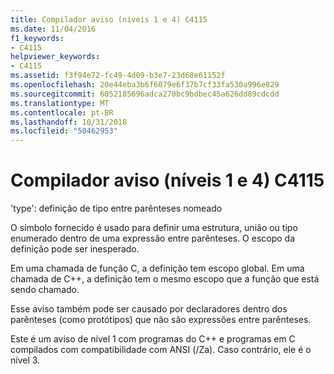 ```yaml
---
title: Compilador aviso (níveis 1 e 4) C4115
ms.date: 11/04/2016
f1_keywords:
- C4115
helpviewer_keywords:
- C4115
ms.assetid: f3f94e72-fc49-4d09-b3e7-23d68e61152f
ms.openlocfilehash: 20e44eba3b6f6079e6f37b7cf33fa530a996e829
ms.sourcegitcommit: 6052185696adca270bc9bdbec45a626dd89cdcdd
ms.translationtype: MT
ms.contentlocale: pt-BR
ms.lasthandoff: 10/31/2018
ms.locfileid: "50462953"
---
```

# <a name="compiler-warning-levels-1-and-4-c4115"></a>Compilador aviso (níveis 1 e 4) C4115

'type': definição de tipo entre parênteses nomeado

O símbolo fornecido é usado para definir uma estrutura, união ou tipo enumerado dentro de uma expressão entre parênteses. O escopo da definição pode ser inesperado.

Em uma chamada de função C, a definição tem escopo global. Em uma chamada de C++, a definição tem o mesmo escopo que a função que está sendo chamado.

Esse aviso também pode ser causado por declaradores dentro dos parênteses (como protótipos) que não são expressões entre parênteses.

Este é um aviso de nível 1 com programas do C++ e programas em C compilados com compatibilidade com ANSI (/Za). Caso contrário, ele é o nível 3.
